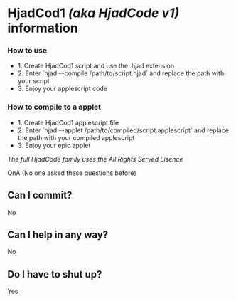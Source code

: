 # HjadCod1 _(aka HjadCode v1)_ information

### How to use
<ul>
  <li>1. Create HjadCod1 script and use the .hjad extension</li>
  <li>2. Enter `hjad --compile /path/to/script.hjad` and replace the path with your script</li>
  <li>3. Enjoy your applescript code</li>
</ul>

### How to compile to a applet
<ul>
  <li>1. Create HjadCod1 applescript file</li>
  <li>2. Enter `hjad --applet /path/to/compiled/script.applescript` and replace the path with your compiled applescript</li>
  <li>3. Enjoy your epic applet</li>
</ul>

_The full HjadCode family uses the All Rights Served Lisence_

QnA (No one asked these questions before)
## Can I commit?
No

## Can I help in any way?
No

## Do I have to shut up?
Yes
